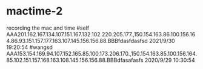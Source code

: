 # mactime-2
recording the mac and time
#self   AAA201.162.167.134.107.151.167.132.102.220.205.177.,150.154.163.86.100.156.164.86.93.151.157.177.163.107.145.156.156.88.BBBfdasfdasfsd 2021/9/30 19:20:54
#wangsd AAA153.154.169.94.107.152.165.85.100.173.206.170.,150.154.163.85.100.156.164.85.102.151.157.168.163.108.145.156.156.88.BBBdfasafasfs  2020/9/29 10:30:54

